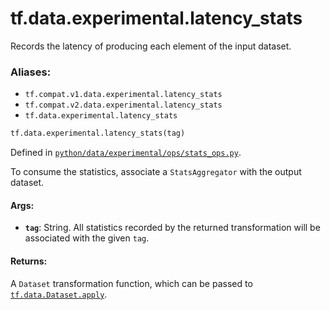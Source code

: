 <div itemscope itemtype="http://developers.google.com/ReferenceObject">
<meta itemprop="name" content="tf.data.experimental.latency_stats" />
<meta itemprop="path" content="Stable" />
</div>

# tf.data.experimental.latency_stats

Records the latency of producing each element of the input dataset.

### Aliases:

* `tf.compat.v1.data.experimental.latency_stats`
* `tf.compat.v2.data.experimental.latency_stats`
* `tf.data.experimental.latency_stats`

``` python
tf.data.experimental.latency_stats(tag)
```



Defined in [`python/data/experimental/ops/stats_ops.py`](/code/stable/tensorflow/python/data/experimental/ops/stats_ops.py).

<!-- Placeholder for "Used in" -->

To consume the statistics, associate a `StatsAggregator` with the output
dataset.

#### Args:


* <b>`tag`</b>: String. All statistics recorded by the returned transformation will
  be associated with the given `tag`.


#### Returns:

A `Dataset` transformation function, which can be passed to
<a href="../../../tf/data/Dataset.md#apply"><code>tf.data.Dataset.apply</code></a>.
